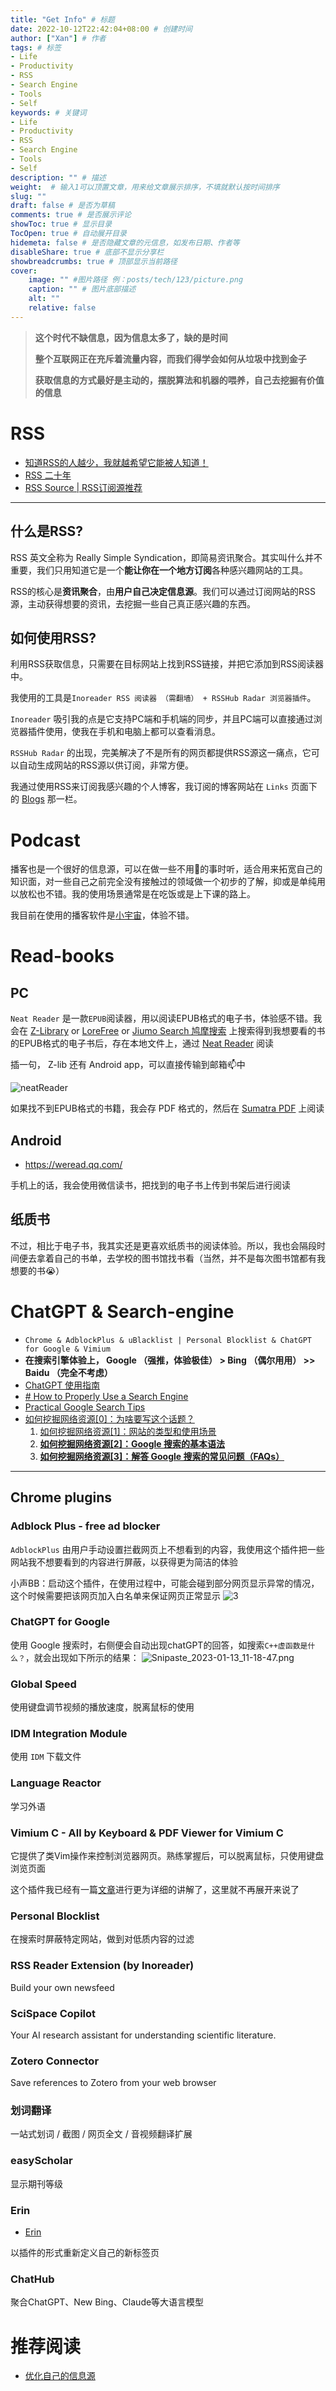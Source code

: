 ```yaml
---
title: "Get Info" # 标题
date: 2022-10-12T22:42:04+08:00 # 创建时间
author: ["Xan"] # 作者
tags: # 标签
- Life 
- Productivity
- RSS
- Search Engine
- Tools
- Self
keywords: # 关键词
- Life 
- Productivity
- RSS
- Search Engine
- Tools
- Self
description: "" # 描述
weight:  # 输入1可以顶置文章，用来给文章展示排序，不填就默认按时间排序
slug: ""
draft: false # 是否为草稿
comments: true # 是否展示评论
showToc: true # 显示目录
TocOpen: true # 自动展开目录
hidemeta: false # 是否隐藏文章的元信息，如发布日期、作者等
disableShare: true # 底部不显示分享栏
showbreadcrumbs: true # 顶部显示当前路径
cover:
    image: "" #图片路径 例：posts/tech/123/picture.png
    caption: "" # 图片底部描述
    alt: ""
    relative: false
---
```


>**这个时代不缺信息，因为信息太多了，缺的是时间**
>
> **整个互联网正在充斥着流量内容，而我们得学会如何从垃圾中找到金子**
> 
> **获取信息的方式最好是主动的，摆脱算法和机器的喂养，自己去挖掘有价值的信息**
# RSS
- [知道RSS的人越少，我就越希望它能被人知道！](https://zhuanlan.zhihu.com/p/349349861)   
- [RSS 二十年](https://mp.weixin.qq.com/s/VUhz2Tg08UqYSAZB6nU9MQ)  
- [RSS Source | RSS订阅源推荐](https://rss-source.com/)  

--- 
## 什么是RSS?
RSS 英文全称为 Really Simple Syndication，即简易资讯聚合。其实叫什么并不重要，我们只用知道它是一个**能让你在一个地方订阅**各种感兴趣网站的工具。

RSS的核心是**资讯聚合**，由**用户自己决定信息源**。我们可以通过订阅网站的RSS源，主动获得想要的资讯，去挖掘一些自己真正感兴趣的东西。

## 如何使用RSS?
利用RSS获取信息，只需要在目标网站上找到RSS链接，并把它添加到RSS阅读器中。

我使用的工具是`Inoreader RSS 阅读器 （需翻墙） + RSSHub Radar 浏览器插件`。

`Inoreader` 吸引我的点是它支持PC端和手机端的同步，并且PC端可以直接通过浏览器插件使用，使我在手机和电脑上都可以查看消息。

`RSSHub Radar` 的出现，完美解决了不是所有的网页都提供RSS源这一痛点，它可以自动生成网站的RSS源以供订阅，非常方便。

我通过使用RSS来订阅我感兴趣的个人博客，我订阅的博客网站在 `Links` 页面下的 [Blogs](https://xancoding.cn/links/#blogs) 那一栏。
# Podcast
播客也是一个很好的信息源，可以在做一些不用🧠的事时听，适合用来拓宽自己的知识面，对一些自己之前完全没有接触过的领域做一个初步的了解，抑或是单纯用以放松也不错。我的使用场景通常是在吃饭或是上下课的路上。  

我目前在使用的播客软件是[小宇宙](https://www.xiaoyuzhoufm.com/)，体验不错。
# Read-books
## PC
`Neat Reader` 是一款`EPUB`阅读器，用以阅读EPUB格式的电子书，体验感不错。我会在 [Z-Library](https://zh.z-lib.org/) or [LoreFree](https://lorefree.com/)  or [Jiumo Search 鸠摩搜索](https://www.jiumodiary.com/) 上搜索得到我想要看的书的EPUB格式的电子书后，存在本地文件上，通过 [Neat Reader](https://www.neat-reader.com/) 阅读

插一句， Z-lib 还有 Android app，可以直接传输到邮箱📫中

![neatReader](https://bu.dusays.com/2022/10/30/635e1cf8284ec.png)

如果找不到EPUB格式的书籍，我会存 PDF 格式的，然后在 [Sumatra PDF](https://www.sumatrapdfreader.org/free-pdf-reader) 上阅读

## Android
- https://weread.qq.com/

手机上的话，我会使用微信读书，把找到的电子书上传到书架后进行阅读

## 纸质书
不过，相比于电子书，我其实还是更喜欢纸质书的阅读体验。所以，我也会隔段时间便去拿着自己的书单，去学校的图书馆找书看（当然，并不是每次图书馆都有我想要的书😭） 

# ChatGPT & Search-engine
- `Chrome & AdblockPlus & uBlacklist | Personal Blocklist & ChatGPT for Google & Vimium`
- **在搜索引擎体验上， Google （强推，体验极佳） > Bing （偶尔用用） >> Baidu （完全不考虑）**
- [ChatGPT 使用指南](https://zhuanlan.zhihu.com/p/589201080)
- [# How to Properly Use a Search Engine](https://www.instructables.com/How-to-Properly-Use-a-Search-Engine/)
- [Practical Google Search Tips](http://haoeric.github.io/Google-search-grammar/)
- [如何挖掘网络资源[0]：为啥要写这个话题？](https://program-think.blogspot.com/2013/03/internet-resource-discovery-0.html)
    1. [如何挖掘网络资源[1]：网站的类型和使用场景](https://program-think.blogspot.com/2013/03/internet-resource-discovery-1.html)
    2. **[如何挖掘网络资源[2]：Google 搜索的基本语法](https://program-think.blogspot.com/2013/03/internet-resource-discovery-2.html)**
    3. **[如何挖掘网络资源[3]：解答 Google 搜索的常见问题（FAQs）](https://program-think.blogspot.com/2013/03/internet-resource-discovery-3.html)**

--- 
## Chrome plugins
### Adblock Plus - free ad blocker
`AdblockPlus` 由用户手动设置拦截网页上不想看到的内容，我使用这个插件把一些网站我不想要看到的内容进行屏蔽，以获得更为简洁的体验   

小声BB：启动这个插件，在使用过程中，可能会碰到部分网页显示异常的情况，这个时候需要把该网页加入白名单来保证网页正常显示
![3](https://bu.dusays.com/2022/11/14/6371b54d0642a.png)

### ChatGPT for Google 
使用 Google 搜索时，右侧便会自动出现chatGPT的回答，如搜索`C++虚函数是什么？`，就会出现如下所示的结果：
![Snipaste_2023-01-13_11-18-47.png](https://bu.dusays.com/2023/01/13/63c0cda30c70c.png)

### Global Speed 
使用键盘调节视频的播放速度，脱离鼠标的使用

### IDM Integration Module
使用 `IDM` 下载文件

### **Language Reactor**
学习外语

### Vimium C - All by Keyboard & PDF Viewer for Vimium C
它提供了类Vim操作来控制浏览器网页。熟练掌握后，可以脱离鼠标，只使用键盘浏览页面

这个插件我已经有一篇[文章](https://xancoding.cn/posts/vimium/)进行更为详细的讲解了，这里就不再展开来说了

### Personal Blocklist
在搜索时屏蔽特定网站，做到对低质内容的过滤  

### RSS Reader Extension (by Inoreader)
Build your own newsfeed

### **SciSpace Copilot**
Your AI research assistant for understanding scientific literature.

### Zotero Connector
Save references to Zotero from your web browser

### 划词翻译
一站式划词 / 截图 / 网页全文 / 音视频翻译扩展

### easyScholar
显示期刊等级

### Erin
- [Erin](https://erin-homepage.vercel.app/)

以插件的形式重新定义自己的新标签页

### ChatHub
聚合ChatGPT、New Bing、Claude等大语言模型


# 推荐阅读
- [优化自己的信息源](https://catcoding.me/p/get-better-info/)  

